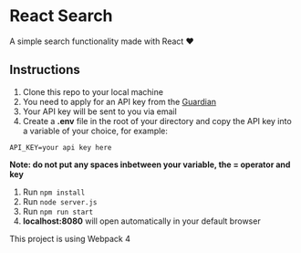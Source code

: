 # React Search

A simple search functionality made with React :heart:

## Instructions

1.  Clone this repo to your local machine
1.  You need to apply for an API key from the [Guardian](http://open-platform.theguardian.com/access/)
1.  Your API key will be sent to you via email
1.  Create a **.env** file in the root of your directory and copy the API key into a variable of your choice, for example:

```
API_KEY=your api key here
```

**Note: do not put any spaces inbetween your variable, the = operator and key**

1.  Run `npm install`
1.  Run `node server.js`
1.  Run `npm run start`
1.  **localhost:8080** will open automatically in your default browser

This project is using Webpack 4
